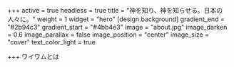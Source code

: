 +++
active = true
headless = true
title = "神を知り、神を知らせる。日本の人々に。"
weight = 1
widget = "hero"
[design.background]
gradient_end = "#2b94c3"
gradient_start = "#4bb4e3"
image = "about.jpg"
image_darken = 0.6
image_parallax = false
image_position = "center"
image_size = "cover"
text_color_light = true

+++
ワイワムとは